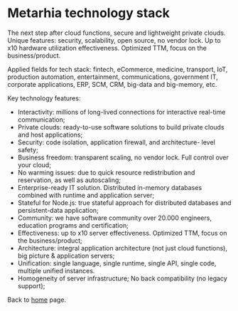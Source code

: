 # Metarhia technology stack

The next step after cloud functions, secure and lightweight private
clouds. Unique features: security, scalability, open source, no vendor
lock. Up to x10 hardware utilization effectiveness. Optimized TTM,
focus on the business/product.

Applied fields for tech stack: fintech, eCommerce, medicine,
transport, IoT, production automation, entertainment, communications,
government IT, corporate applications, ERP, SCM, CRM, big-data and
big-memory, etc.

Key technology features:

- Interactivity: millions of long-lived connections for interactive
  real-time communication;
- Private clouds: ready-to-use software solutions to build private
  clouds and host applications;
- Security: code isolation, application firewall, and architecture-
  level safety;
- Business freedom: transparent scaling, no vendor lock.
  Full control over your cloud;
- No warming issues: due to quick resource redistribution and
  reservation, as well as autoscaling;
- Enterprise-ready IT solution. Distributed in-memory databases
  combined with runtime and application server;
- Stateful for Node.js: true stateful approach for distributed
  databases and persistent-data application;
- Community: we have software community over 20.000 engineers,
  education programs and certification;
- Effectiveness: up to x10 server effectiveness. Optimized TTM,
  focus on the business/product;
- Architecture: integral application architecture (not just cloud
  functions), big picture & application servers;
- Unification: single language, single runtime, single API, single
  code, multiple unified instances.
- Homogeneity of server infrastructure; No back compatibility
  (no legacy support);

Back to [home](home.md) page.
